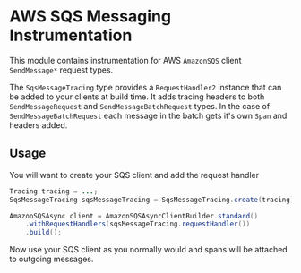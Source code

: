 # AWS SQS Messaging Instrumentation

This module contains instrumentation for AWS `AmazonSQS` client `SendMessage*` request types.

The `SqsMessageTracing` type provides a `RequestHandler2` instance that can be added to your clients
at build time. It adds tracing headers to both `SendMessageRequest` and `SendMessageBatchRequest`
types. In the case of `SendMessageBatchRequest` each message in the batch gets it's own `Span` and
headers added.

## Usage

You will want to create your SQS client and add the request handler

```java
Tracing tracing = ...;
SqsMessageTracing sqsMessageTracing = SqsMessageTracing.create(tracing);

AmazonSQSAsync client = AmazonSQSAsyncClientBuilder.standard()
    .withRequestHandlers(sqsMessageTracing.requestHandler())
    .build();
```

Now use your SQS client as you normally would and spans will be attached to outgoing messages.
